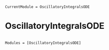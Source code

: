 ```@meta
CurrentModule = OscillatoryIntegralsODE
```

# OscillatoryIntegralsODE

```@index
```

```@autodocs
Modules = [OscillatoryIntegralsODE]
```
